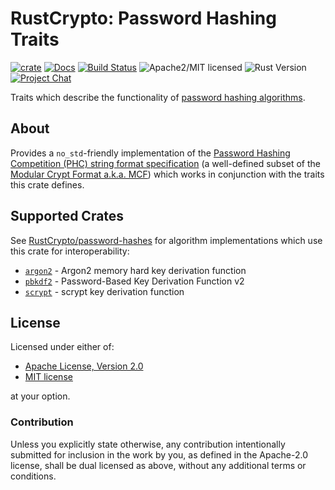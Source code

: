 # RustCrypto: Password Hashing Traits

[![crate][crate-image]][crate-link]
[![Docs][docs-image]][docs-link]
[![Build Status][build-image]][build-link]
![Apache2/MIT licensed][license-image]
![Rust Version][rustc-image]
[![Project Chat][chat-image]][chat-link]

Traits which describe the functionality of [password hashing algorithms].

## About

Provides a `no_std`-friendly implementation of the
[Password Hashing Competition (PHC) string format specification][PHC]
(a well-defined subset of the [Modular Crypt Format a.k.a. MCF][MCF]) which
works in conjunction with the traits this crate defines.

## Supported Crates

See [RustCrypto/password-hashes] for algorithm implementations which use
this crate for interoperability:

- [`argon2`] - Argon2 memory hard key derivation function
- [`pbkdf2`] - Password-Based Key Derivation Function v2
- [`scrypt`] - scrypt key derivation function

## License

Licensed under either of:

- [Apache License, Version 2.0](https://www.apache.org/licenses/LICENSE-2.0)
- [MIT license](https://opensource.org/licenses/MIT)

at your option.

### Contribution

Unless you explicitly state otherwise, any contribution intentionally submitted
for inclusion in the work by you, as defined in the Apache-2.0 license, shall be
dual licensed as above, without any additional terms or conditions.

[//]: # (badges)

[crate-image]: https://img.shields.io/crates/v/password-hash
[crate-link]: https://crates.io/crates/password-hash
[docs-image]: https://docs.rs/password-hash/badge.svg
[docs-link]: https://docs.rs/password-hash/
[build-image]: https://github.com/RustCrypto/traits/actions/workflows/password-hash.yml/badge.svg?branch=master
[build-link]: https://github.com/RustCrypto/traits/actions/workflows/password-hash.yml?query=branch:master
[license-image]: https://img.shields.io/badge/license-Apache2.0/MIT-blue.svg
[rustc-image]: https://img.shields.io/badge/rustc-1.85+-blue.svg
[chat-image]: https://img.shields.io/badge/zulip-join_chat-blue.svg
[chat-link]: https://rustcrypto.zulipchat.com/#narrow/stream/260046-password-hashes

[//]: # (general links)

[password hashing algorithms]: https://en.wikipedia.org/wiki/Cryptographic_hash_function#Password_verification
[PHC]: https://github.com/P-H-C/phc-string-format/blob/master/phc-sf-spec.md
[MCF]: https://passlib.readthedocs.io/en/stable/modular_crypt_format.html
[RustCrypto/password-hashes]: https://github.com/RustCrypto/password-hashes
[`argon2`]: https://docs.rs/argon2
[`pbkdf2`]: https://docs.rs/pbkdf2
[`scrypt`]: https://docs.rs/scrypt
